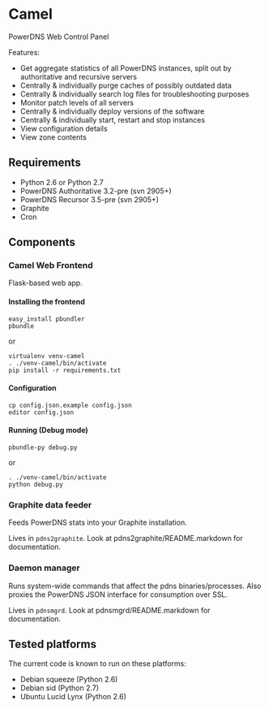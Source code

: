 # Camel

PowerDNS Web Control Panel

Features:
* Get aggregate statistics of all PowerDNS instances, split out by authoritative and recursive servers
* Centrally & individually purge caches of possibly outdated data
* Centrally & individually search log files for troubleshooting purposes
* Monitor patch levels of all servers
* Centrally & individually deploy versions of the software
* Centrally & individually start, restart and stop instances
* View configuration details
* View zone contents

## Requirements

* Python 2.6 or Python 2.7
* PowerDNS Authoritative 3.2-pre (svn 2905+)
* PowerDNS Recursor 3.5-pre (svn 2905+)
* Graphite
* Cron

## Components

### Camel Web Frontend

Flask-based web app.

#### Installing the frontend

    easy_install pbundler
    pbundle

or

    virtualenv venv-camel
    . ./venv-camel/bin/activate
    pip install -r requirements.txt

#### Configuration

    cp config.json.example config.json
    editor config.json

#### Running (Debug mode)

    pbundle-py debug.py

or

    . ./venv-camel/bin/activate
    python debug.py


### Graphite data feeder

Feeds PowerDNS stats into your Graphite installation.

Lives in `pdns2graphite`. Look at pdns2graphite/README.markdown for documentation.


### Daemon manager

Runs system-wide commands that affect the pdns binaries/processes.
Also proxies the PowerDNS JSON interface for consumption over SSL.

Lives in `pdnsmgrd`. Look at pdnsmgrd/README.markdown for documentation.


## Tested platforms

The current code is known to run on these platforms:

* Debian squeeze (Python 2.6)
* Debian sid (Python 2.7)
* Ubuntu Lucid Lynx (Python 2.6)
